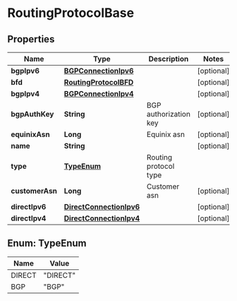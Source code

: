 

# RoutingProtocolBase


## Properties

| Name | Type | Description | Notes |
|------------ | ------------- | ------------- | -------------|
|**bgpIpv6** | [**BGPConnectionIpv6**](BGPConnectionIpv6.md) |  |  [optional] |
|**bfd** | [**RoutingProtocolBFD**](RoutingProtocolBFD.md) |  |  [optional] |
|**bgpIpv4** | [**BGPConnectionIpv4**](BGPConnectionIpv4.md) |  |  [optional] |
|**bgpAuthKey** | **String** | BGP authorization key |  [optional] |
|**equinixAsn** | **Long** | Equinix asn |  [optional] |
|**name** | **String** |  |  [optional] |
|**type** | [**TypeEnum**](#TypeEnum) | Routing protocol type |  |
|**customerAsn** | **Long** | Customer asn |  [optional] |
|**directIpv6** | [**DirectConnectionIpv6**](DirectConnectionIpv6.md) |  |  [optional] |
|**directIpv4** | [**DirectConnectionIpv4**](DirectConnectionIpv4.md) |  |  [optional] |



## Enum: TypeEnum

| Name | Value |
|---- | -----|
| DIRECT | &quot;DIRECT&quot; |
| BGP | &quot;BGP&quot; |



